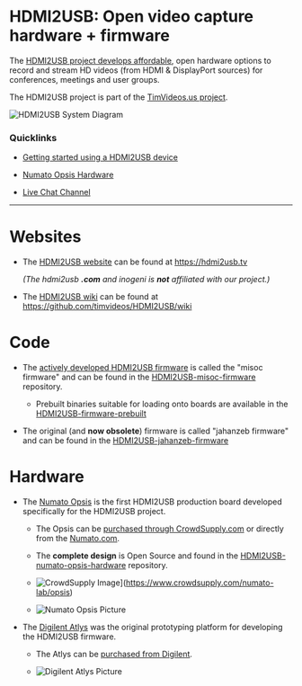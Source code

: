 
# HDMI2USB: Open video capture hardware + firmware

The [HDMI2USB project develops affordable](https://hdmi2usb.tv), open hardware
options to record and stream HD videos (from HDMI & DisplayPort sources) for
conferences, meetings and user groups.

The HDMI2USB project is part of the 
[TimVideos.us project](https://code.timvideos.us).

![HDMI2USB System Diagram](https://hdmi2usb.tv/img/hdmi2usb.png)

### Quicklinks

 * [Getting started using a HDMI2USB device](https://hdmi2usb.tv/getting-started)

 * [Numato Opsis Hardware](https://opsis.hdmi2usb.tv)

 * [Live Chat Channel](http://webchat.freenode.net/?channels=timvideos)

----

# Websites

 * The [HDMI2USB website](https://hdmi2usb.tv) can be found at https://hdmi2usb.tv

   *(The hdmi2usb **.com** and inogeni is **not** affiliated with our project.)*

 * The [HDMI2USB wiki](https://github.com/timvideos/HDMI2USB/wiki) can be found
   at https://github.com/timvideos/HDMI2USB/wiki

# Code

 * The [actively developed HDMI2USB firmware](https://hdmi2usb.tv/firmware/)
   is called the "misoc firmware" and can be found in the 
   [HDMI2USB-misoc-firmware](https://github.com/timvideos/HDMI2USB-misoc-firmware)
   repository.

   - Prebuilt binaries suitable for loading onto boards are available in the 
     [HDMI2USB-firmware-prebuilt](https://github.com/timvideos/HDMI2USB-firmware-prebuilt)

 * The original (and **now obsolete**) firmware is called "jahanzeb firmware" and
   can be found in the 
   [HDMI2USB-jahanzeb-firmware](https://github.com/timvideos/HDMI2USB-jahanzeb-firmware)


# Hardware

 * The [Numato Opsis](https://hdmi2usb.tv/numato-opsis/) is the first HDMI2USB
   production board developed specifically for the HDMI2USB project.

   - The Opsis can be [purchased through CrowdSupply.com](https://www.crowdsupply.com/numato-lab/opsis) 
     or directly from the [Numato.com](http://numato.com).

   - The **complete design** is Open Source and found in the 
     [HDMI2USB-numato-opsis-hardware](https://github.com/timvideos/HDMI2USB-numato-opsis-hardware)
     repository.

   - ![CrowdSupply Image](http://planet.timvideos.us/numato-opsis-crowdfunding-campaign-master/badge.png)](https://www.crowdsupply.com/numato-lab/opsis)

   - ![Numato Opsis Picture](https://hdmi2usb.tv/img/numato-opsis.jpg)

 * The [Digilent Atlys](https://hdmi2usb.tv/digilent-atlys/) was the original
   prototyping platform for developing the HDMI2USB firmware.

   - The Atlys can be [purchased from Digilent](http://www.digilentinc.com/atlys/).

   - ![Digilent Atlys Picture](https://hdmi2usb.tv/img/digilent-atlys.jpg)
